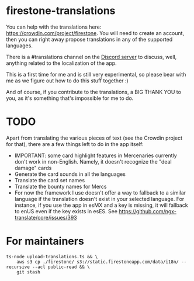 # firestone-translations

You can help with the translations here: https://crowdin.com/project/firestone. You will need to create an account, then you can right away propose translations in any of the supported languages.

There is a #translations channel on the [Discord server](https://discord.gg/FhEHn8w) to discuss, well, anything related to the localization of the app.

This is a first time for me and is still very experimental, so please bear with me as we figure out how to do this stuff together :)

And of course, if you contribute to the translations, a BIG THANK YOU to you, as it's something that's impossible for me to do.

# TODO

Apart from translating the various pieces of text (see the Crowdin project for that), there are a few things left to do in the app itself:

-   IMPORTANT: some card highlight features in Mercenaries currently don't work in non-English. Namely, it doesn't recognize the "deal damage" cards
-   Generate the card sounds in all the languages
-   Translate the card set names
-   Translate the bounty names for Mercs
-   For now the framework I use doesn't offer a way to fallback to a similar language if the translation doesn't exist in your selected language. For instance, if you use the app in esMX and a key is missing, it will fallback to enUS even if the key exists in esES. See https://github.com/ngx-translate/core/issues/393

# For maintainers

```
ts-node upload-translations.ts && \
    aws s3 cp ./firestone/ s3://static.firestoneapp.com/data/i18n/ --recursive --acl public-read && \
    git stash
```
